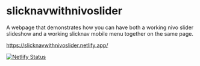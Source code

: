 # slicknavwithnivoslider
A webpage that demonstrates how you can have both a working nivo slider slideshow and a working slicknav mobile menu together on the same page.

https://slicknavwithnivoslider.netlify.app/

[![Netlify Status](https://api.netlify.com/api/v1/badges/5be70e54-a796-481a-ba6e-e37a40f0e322/deploy-status)](https://app.netlify.com/sites/slicknavwithnivoslider/deploys)
